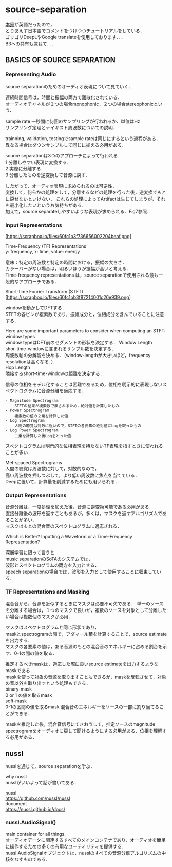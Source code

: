 # source-separation
[本家](https://source-separation.github.io/tutorial/landing.html)が英語だったので，  
とりあえず日本語でコメントをつけつつチュートリアルをしている．  
ゴリゴリDeepLやGoogle translateを使用しております．．．  
B3への共有も兼ねて．．．  

## BASICS OF SOURCE SEPARATION  

### Representing Audio  
source separationのためのオーディオ表現について見ていく．  

連続時間信号は，時間と振幅の両方で離散化されている．  
オーディオチャネルが１つの場合monophonic，２つの場合stereophonicという．  

sample rate 
一秒間に何回のサンプリングが行われるか．単位はHz  
サンプリング定理とナイキスト周波数についての説明．  

trainning, validation, testingでsample rateは同じにするという過程がある．  
異なる場合はダウンサンプルして同じに揃える必用がある．  

source separationは3つのアプローチによって行われる．  
1 分離しやすい表現に変換する．  
2 実際に分離する  
3 分離したものを逆変換して音源に戻す．  

したがって，オーディオ表現に求められるのは可逆性．  
変換して，何らかの処理をして，分離するなどの処理を行った後，逆変換でもとに戻せないといけない． 
これらの処理によってArtifactは生じてしまうが，それを最小化したいというお気持ちがある．  
加えて，source separateしやすいような表現が求められる．Fig7参照．  


### Input Representations
[https://scrapbox.io/files/60fc1b3f736656002204beaf.png]

Time-Frequency (TF) Representations  
y: frequency, x: time, value: energy  

意味：特定の周波数と特定の時間における，振幅の大きさ．  
カラーバーがない場合は，明るいほうが振幅が高いと考える．  
Time-frequency representations は，source separationで使用される最も一般的なアプローチである．  

Short-time Fourier Transform (STFT)  
[https://scrapbox.io/files/60fc1bb3f87214001c26e939.png]

windowを動かしてDFTする．  
STFTの各ビンが複素数であり，振幅成分と，位相成分を含んでいることに注意する．  

Here are some important parameters to consider when computing an STFT:  
 window types  
 	window typeはDFT前のセグメントの形状を決定する． 
 Window Length  
 	shor-time-windowに含まれるサンプル数を決定する．  
 	周波数軸の分解能を決める．（window-lengthが大きいほど，frequency resolutionは高くなる．）  
 Hop Length  
 	隣接するshort-time-windowの距離を決定する．  

信号の位相をモデル化することは困難であるため，位相を明示的に表現しないスペクトログラムに音源分離を適応する．  

	- Magnitude Spectrogram
		STFTの結果が複素数で表されるため，絶対値を計算したもの．  
	- Power Spectrogram  
		複素数の値の２乗を計算した値．  
	- Log Spectrogram  
		人間の聴覚は対数に近いので，SIFTの各要素の絶対値にLogを取ったもの  
	- Log Power Spectrogram  
		二乗を計算した後Logをとった値．  

スペクトログラムは明示的な位相表現を持たないTF表現を指すときに使われることが多い．  

Mel-spaced Spectrograms    
人間の聴覚は周波数に対して，対数的なので，  
高い周波数を押しつぶして，より低い周波数に焦点を当てている．  
Deepに置いて，計算量を削減するためにも用いられる．  

### Output Representations
音源分離は，一度処理を加えた後，音源に逆変換可能である必用がある．  
直接分離後の波形を返すこともあるが，多くは，マスクを返すアルゴリズムであることが多い．  
マスクはもとの混合音のスペクトログラムに適応される．  

Which is Better? Inputting a Waveform or a Time-Frequency Representation?  
 
深層学習に限って言うと  
music separationのSoTAのシステムでは，  
波形とスペクトログラムの両方を入力とする．  
speech separationの場合では，波形を入力として使用することに収束している．  

### TF Representations and Masking
混合音から，音源を近似するときにマスクは必要不可欠である．
単一のソースを分離する場合は，１つのマスクで良いが，複数のソースを対象として分離したい場合は複数個のマスクが必用．  

マスクはスペクトログラムと同じ形状であり，  
maskとspectrogramの間で，アダマール積を計算することで，source estimateを出力する．  
マスクの各要素の値は，ある音源のもとの混合音のエネルギーに占める割合を示す．0-1の間の値を取る．  

推定するべきmaskは，適応した際に良いsource estimateを出力するようなmaskである．  
maskを使って対象の音源を取り出すこともできるが，maskを反転させて，対象の音以外を取り出すという処理もできる．  
	binary-mask  
		0 or 1 の値を取るmask  
	soft-mask  
		0-1の区間の値を取るmask 混合音のエネルギーをソースの一部に割り当てることができる．  

maskを推定した後，混合音信号にてきおうして，推定ソースのmagnitude spectrogramをオーディオに戻して聞けるようにする必用がある．位相を理解する必用がある．

## nussl
nusslを通じて，source separationを学ぶ．  

why nussl   
nusslがいいよって話が書いてある．  

nussl  
https://github.com/nussl/nussl  
document  
https://nussl.github.io/docs/  

### nussl.AudioSignal()   
main container for all things.  
オーディオデータに関連するすべてのメインコンテナであり，オーディオを簡単に操作するための多くの有用なユーティリティを提供する．  
nussl.AudioSignalオブジェクトは，nusslのすべての音源分離アルゴリズムの中核をなすものである．  
